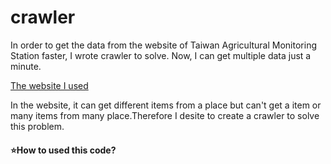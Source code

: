 # crawler
In order to get the data from the website of Taiwan Agricultural Monitoring Station faster,  I wrote crawler to solve. Now, I can get multiple data just a minute.

[The website I used](https://agr.cwa.gov.tw/history/station_day)

In the website, it can get different items from a place but can't get a item or many items from many place.Therefore I desite to create a crawler to solve this problem.


<h4>⭐️How to used this code?</h4>
